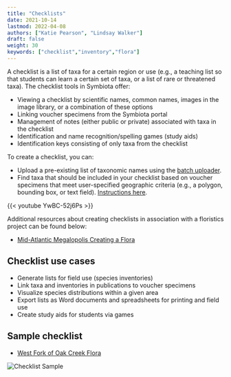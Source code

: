 ```yaml
---
title: "Checklists"
date: 2021-10-14
lastmod: 2022-04-08
authors: ["Katie Pearson", "Lindsay Walker"]
draft: false
weight: 30
keywords: ["checklist","inventory","flora"]
---
```


A checklist is a list of taxa for a certain region or use (e.g., a teaching list so that students can learn a certain set of taxa, or a list of rare or threatened taxa). The checklist tools in Symbiota offer:
  * Viewing a checklist by scientific names, common names, images in the image library, or a combination of these options
  * Linking voucher specimens from the Symbiota portal
  * Management of notes (either public or private) associated with taxa in the checklist
  * Identification and name recognition/spelling games (study aids)
  * Identification keys consisting of only taxa from the checklist


To create a checklist, you can:
  * Upload a pre-existing list of taxonomic names using the [batch uploader](https://biokic.github.io/symbiota-docs/user/checklist/add/).
  * Find taxa that should be included in your checklist based on voucher specimens that meet user-specified geographic criteria (e.g., a polygon, bounding box, or text field). [Instructions here](https://biokic.github.io/symbiota-docs/user/checklist/from-vouch/).

{{< youtube YwBC-52j6Ps >}}

Additional resources about creating checklists in association with a floristics project can be found below:
* [Mid-Atlantic Megalopolis Creating a Flora](https://www.mamdigitization.org/_files/ugd/6f7156_e81b7b8abc6746b9af680bad1d60911a.pdf)

## Checklist use cases
- Generate lists for field use (species inventories)
- Link taxa and inventories in publications to voucher specimens
- Visualize species distributions within a given area 
- Export lists as Word documents and spreadsheets for printing and field use
- Create study aids for students via games


## Sample checklist
- [West Fork of Oak Creek Flora](https://swbiodiversity.org/seinet/checklists/checklist.php?clid=2&pid=1)

![Checklist Sample](/symbiota-docs/images/checklists_oakcreekexample.png)
